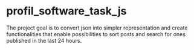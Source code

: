 # profil_software_task_js

The project goal is to convert json into simpler representation and create functionalities that enable possibilities to sort posts and search for ones published in the last 24 hours.